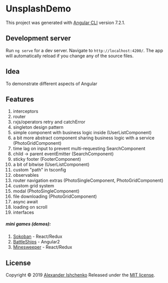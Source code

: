 # UnsplashDemo

This project was generated with [Angular CLI](https://github.com/angular/angular-cli) version 7.2.1.

## Development server

Run `ng serve` for a dev server. Navigate to `http://localhost:4200/`. The app will automatically reload if you change any of the source files.

## Idea
To demonstrate different aspects of Angular  

## Features
1. interceptors
2. router
3. rxjs/operators retry and catchError
4. singleton design pattern
5. simple component with business logic inside (UserListComponent)
6. a bit more abstract component sharing business logic with a service (PhotoGridComponent)
7. time lag on input to prevent multi-requesting SearchComponent
8. child -> parent eventEmitter (SearchComponent)
9. sticky footer (FooterComponent)
10. a bit of bitwise (UserListComponent)
11. custom "path" in tsconfig
12. observables
13. router navigation extras (PhotoSingleComponent, PhotoGridComponent)
14. custom grid system
15. modal (PhotoSingleComponent)
16. file downloading (PhotoGridComponent)
17. async await
18. loading on scroll
19. interfaces

##### mini games (demos):

1. [Sokoban](http://qialex.github.io/React-Redux-Sokoban) - React/Redux
2. [BattleShips](https://qialex.github.io/Angular2-BattleShip/) - Angular2
3. [Minesweeper](https://qialex.github.io/minesweeper-react-redux) - React/Redux

## License

Copyright © 2019 [Alexander Ishchenko](https://qialex.me)
Released under the [MIT license](https://github.com/qialex/unsplash-demo/blob/master/LICENSE).
